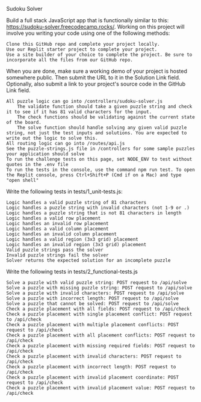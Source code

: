 Sudoku Solver

Build a full stack JavaScript app that is functionally similar to this: https://sudoku-solver.freecodecamp.rocks/. Working on this project will involve you writing your code using one of the following methods:

    Clone this GitHub repo and complete your project locally.
    Use our Replit starter project to complete your project.
    Use a site builder of your choice to complete the project. Be sure to incorporate all the files from our GitHub repo.

When you are done, make sure a working demo of your project is hosted somewhere public. Then submit the URL to it in the Solution Link field. Optionally, also submit a link to your project's source code in the GitHub Link field.

    All puzzle logic can go into /controllers/sudoku-solver.js
        The validate function should take a given puzzle string and check it to see if it has 81 valid characters for the input.
        The check functions should be validating against the current state of the board.
        The solve function should handle solving any given valid puzzle string, not just the test inputs and solutions. You are expected to write out the logic to solve this.
    All routing logic can go into /routes/api.js
    See the puzzle-strings.js file in /controllers for some sample puzzles your application should solve
    To run the challenge tests on this page, set NODE_ENV to test without quotes in the .env file
    To run the tests in the console, use the command npm run test. To open the Replit console, press Ctrl+Shift+P (Cmd if on a Mac) and type "open shell"

Write the following tests in tests/1_unit-tests.js:

    Logic handles a valid puzzle string of 81 characters
    Logic handles a puzzle string with invalid characters (not 1-9 or .)
    Logic handles a puzzle string that is not 81 characters in length
    Logic handles a valid row placement
    Logic handles an invalid row placement
    Logic handles a valid column placement
    Logic handles an invalid column placement
    Logic handles a valid region (3x3 grid) placement
    Logic handles an invalid region (3x3 grid) placement
    Valid puzzle strings pass the solver
    Invalid puzzle strings fail the solver
    Solver returns the expected solution for an incomplete puzzle

Write the following tests in tests/2_functional-tests.js

    Solve a puzzle with valid puzzle string: POST request to /api/solve
    Solve a puzzle with missing puzzle string: POST request to /api/solve
    Solve a puzzle with invalid characters: POST request to /api/solve
    Solve a puzzle with incorrect length: POST request to /api/solve
    Solve a puzzle that cannot be solved: POST request to /api/solve
    Check a puzzle placement with all fields: POST request to /api/check
    Check a puzzle placement with single placement conflict: POST request to /api/check
    Check a puzzle placement with multiple placement conflicts: POST request to /api/check
    Check a puzzle placement with all placement conflicts: POST request to /api/check
    Check a puzzle placement with missing required fields: POST request to /api/check
    Check a puzzle placement with invalid characters: POST request to /api/check
    Check a puzzle placement with incorrect length: POST request to /api/check
    Check a puzzle placement with invalid placement coordinate: POST request to /api/check
    Check a puzzle placement with invalid placement value: POST request to /api/check

